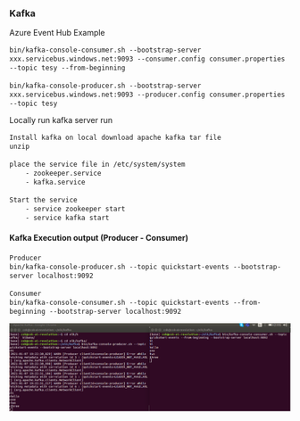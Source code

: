 ### Kafka
    
    
Azure Event Hub Example
    
    bin/kafka-console-consumer.sh --bootstrap-server xxx.servicebus.windows.net:9093 --consumer.config consumer.properties --topic tesy --from-beginning    

    bin/kafka-console-producer.sh --bootstrap-server xxx.servicebus.windows.net:9093 --producer.config consumer.properties --topic tesy

Locally run kafka server run

    Install kafka on local download apache kafka tar file
    unzip
    
    place the service file in /etc/system/system
        - zookeeper.service 
        - kafka.service
    
    Start the service
        - service zookeeper start
        - service kafka start 
    
#### Kafka Execution output (Producer - Consumer)

    Producer
    bin/kafka-console-producer.sh --topic quickstart-events --bootstrap-server localhost:9092
    
    Consumer
    bin/kafka-console-consumer.sh --topic quickstart-events --from-beginning --bootstrap-server localhost:9092
    
![alt text](../images/kafka_producer_consumer.png)







    
     

